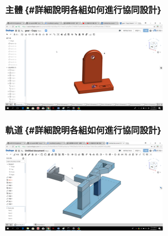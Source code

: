 # 主體 {#詳細說明各組如何進行協同設計}

![](/assets/chrome_2018-04-22_18-11-52.png)

# 軌道 {#詳細說明各組如何進行協同設計}

![](/assets/chrome_2018-04-22_18-10-53.png)



